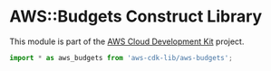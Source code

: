 # AWS::Budgets Construct Library


This module is part of the [AWS Cloud Development Kit](https://github.com/aws/aws-cdk) project.

```ts nofixture
import * as aws_budgets from 'aws-cdk-lib/aws-budgets';
```
